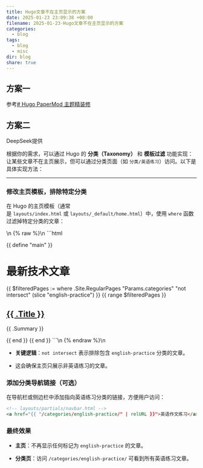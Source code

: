 ```yaml
---
title: Hugo文章不在主页显示的方案
date: 2025-01-23 23:09:38 +08:00
filename: 2025-01-23-Hugo文章不在主页显示的方案
categories:
  - blog
tags:
  - blog
  - misc
dir: blog
share: true
---
```


## 方案一

参考[# Hugo PaperMod 主题精装修](https://yunpengtai.top/posts/hugo-journey/#%e6%96%87%e7%ab%a0%e5%88%86%e7%b1%bb)

## 方案二

DeepSeek提供

根据你的需求，可以通过 Hugo 的 **分类（Taxonomy）** 和 **模板过滤** 功能实现：让某些文章不在主页展示，但可以通过分类页面（如 `分类/英语练习`）访问。以下是具体实现方法：

---
### 修改主页模板，排除特定分类

在 Hugo 的主页模板（通常是 `layouts/index.html` 或 `layouts/_default/home.html`）中，使用 `where` 函数过滤掉特定分类的文章：

\n    {% raw %}\n    ```html
<!-- layouts/index.html -->
{{ define "main" }}
  <h1>最新技术文章</h1>
  {{ $filteredPages := where .Site.RegularPages "Params.categories" "not intersect" (slice "english-practice") }}
  {{ range $filteredPages }}
    <article>
      <h2><a href="{{ .RelPermalink }}">{{ .Title }}</a></h2>
      <p>{{ .Summary }}</p>
    </article>
  {{ end }}
{{ end }}
```\n    {% endraw %}\n    

- **关键逻辑**：`not intersect` 表示排除包含 `english-practice` 分类的文章。
    
- 这会确保主页只展示非英语练习的文章。

### 添加分类导航链接（可选）

在导航栏或侧边栏中添加指向英语练习分类的链接，方便用户访问：

```html
<!-- layouts/partials/navbar.html -->
<a href="{{ "/categories/english-practice/" | relURL }}">英语作文练习</a>
```

### 最终效果

- **主页**：不再显示任何标记为 `english-practice` 的文章。
    
- **分类页**：访问 `/categories/english-practice/` 可看到所有英语练习文章。
    

